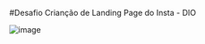 #Desafio Crianção de Landing Page do Insta - DIO

![image](https://user-images.githubusercontent.com/85190975/158182759-a3469699-79e4-403d-8f5d-0ee3f98200fc.png)

